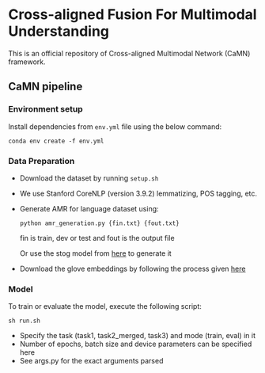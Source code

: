 # Cross-aligned Fusion For Multimodal Understanding

This is an official repository of Cross-aligned Multimodal Network (CaMN) framework.

## CaMN pipeline

### Environment setup
Install dependencies from `env.yml` file using the below command:

```
conda env create -f env.yml
```

### Data Preparation
- Download the dataset by running `setup.sh`

- We use Stanford CoreNLP (version 3.9.2) lemmatizing, POS tagging, etc.

- Generate AMR for language dataset using:
    ```
    python amr_generation.py {fin.txt} {fout.txt}
    ```
    fin is train, dev or test and fout is the output file

    Or use the stog model from [here](https://github.com/sheng-z/stog) to generate it

- Download the glove embeddings by following the process given [here](https://github.com/stanfordnlp/GloVe)

### Model
To train or evaluate the model, execute the following script:

```
sh run.sh
```

- Specify the task (task1, task2_merged, task3) and mode (train, eval) in it
- Number of epochs, batch size and device parameters can be specified here
- See args.py for the exact arguments parsed